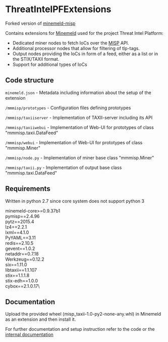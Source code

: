 # ThreatIntelPFExtensions
Forked version of [minemeld-misp](https://github.com/PaloAltoNetworks/minemeld-misp)

Contains extensions for [Minemeld](https://www.paloaltonetworks.com/products/secure-the-network/subscriptions/minemeld) used for the project Threat Intel Platform:
* Dedicated miner nodes to fetch IoCs over the [MISP](http://www.misp-project.org/) API.
* Additional processor nodes that allow for filtering of tlp-tags.
* Output nodes providing the IoCs in form of a feed, either as a list or in the STIX/TAXII format.
* Support for additional types of IoCs

## Code structure
``minemeld.json`` - Metadata including information about the setup of the extension

``/mmmisp/prototypes`` - Configuration files defining prototypes

``/mmmisp/taxiiserver`` - Implementation of TAXII-server including its API

``/mmmisp/taxiiwebui`` - Implementation of Web-UI for prototypes of class "mmmisp.taxii.DataFeed"

``/mmmisp/webui`` - Implementation of Web-UI for prototypes of class "mmmisp.Miner"

``/mmmisp/node.py`` - Implementation of miner base class "mmmisp.Miner"

``/mmmisp/taxii.py`` - Implementation of output base class "mmmisp.taxi.DataFeed"

## Requirements
Written in python 2.7 since core system does not support python 3

minemeld-core>=0.9.37b1\
pymisp==2.4.96\
pytz==2015.4\
lz4==2.2.1\
lxml==4.1.0\
PyYAML==3.11\
redis==2.10.5\
gevent==1.0.2\
netaddr==0.7.18\
Werkzeug==0.12.2\
six==1.11.0\
libtaxii==1.1.107\
stix==1.1.1.8\
stix-edh==1.0.0\
cybox==2.1.0.17\


## Documentation

Upload the provided wheel (misp_taxii-1.0-py2-none-any.whl) in Minemeld as an extension and then install it.

For further documentation and setup instruction refer to the code or the [internal documentation](https://infoboard.ig.loc/display/SSD/TIP+-+Documentation)

